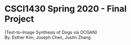 # CSCI1430 Spring 2020 - Final Project
(Text-to-Image Synthesis of Dogs via DCGAN)\
By. Esther Kim, Joseph Chen, Justin Zhang

